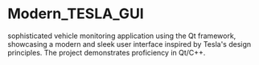 # Modern_TESLA_GUI
sophisticated vehicle monitoring application using the Qt framework, showcasing a modern and sleek user interface inspired by Tesla's design principles. The project demonstrates proficiency in Qt/C++.
